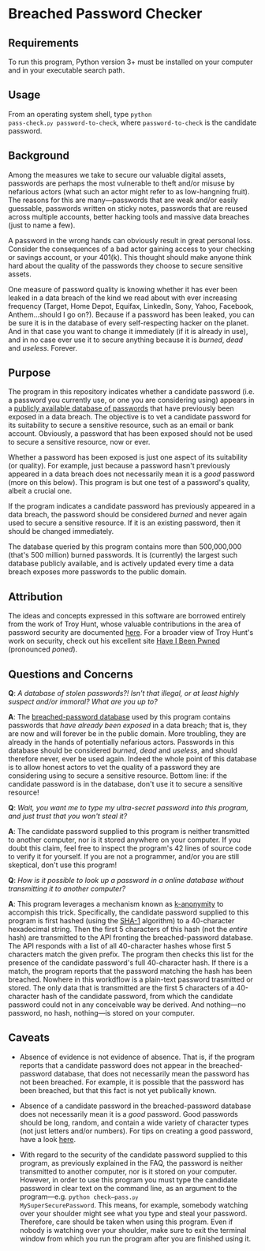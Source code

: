 # Breached Password Checker

## Requirements
To run this program, Python version 3+ must be installed on your computer and in your executable search path.

## Usage
From an operating system shell, type <code>python pass-check.<code>py</code> password-to-check</code>, where <code>password-to-check</code> is the candidate password.

## Background
Among the measures we take to secure our valuable digital assets, passwords are perhaps the most vulnerable to theft and/or misuse by nefarious actors (what such an actor might refer to as low-hangning fruit). The reasons for this are many&mdash;passwords that are weak and/or easily guessable, passwords written on sticky notes, passwords that are reused across multiple accounts, better hacking tools and massive data breaches (just to name a few).

A password in the wrong hands can obviously result in great personal loss. Consider the consequences of a bad actor gaining access to your checking or savings account, or your 401(k). This thought should make anyone think hard about the quality of the passwords they choose to secure sensitive assets.

One measure of password quality is knowing whether it has ever been leaked in a data breach of the kind we read about with ever increasing frequency (Target, Home Depot, Equifax, LinkedIn, Sony, Yahoo, Facebook, Anthem...should I go on?). Because if a password has been leaked, you can be sure it is in the database of every self-respecting hacker on the planet. And in that case you want to change it immediately (if it is already in use), and in no case ever use it to secure anything because it is <i>burned</i>, <i>dead</i> and <i>useless</i>. Forever.

## Purpose
The program in this repository indicates whether a candidate password (i.e. a password you currently use, or one you are considering using) appears in a <a href=https://haveibeenpwned.com/Passwords target="_blank">publicly available database of passwords</a> that have previously been exposed in a data breach. The objective is to vet a candidate password for its suitability to secure a sensitive resource, such as an email or bank account. Obviously, a password that has been exposed should not be used to secure a sensitive resource, now or ever.

Whether a password has been exposed is just one aspect of its suitability (or quality). For example, just because a password hasn't previously appeared in a data breach does not necessarily mean it is a <i>good</i> password (more on this below). This program is but one test of a password's quality, albeit a crucial one.

If the program indicates a candidate password has previously appeared in a data breach, the password should be considered <i>burned</i> and never again used to secure a sensitive resource. If it is an existing password, then it should be  changed immediately.

The database queried by this program contains more than 500,000,000 (that's 500 million) burned passwords. It is (currently) the largest such database publicly available, and is actively updated every time a data breach exposes more passwords to the public domain.

## Attribution
The ideas and concepts expressed in this software are borrowed entirely from the work of Troy Hunt, whose valuable contributions in the area of password security are documented <a href=https://www.troyhunt.com/tag/pwned-passwords/ target="_blank">here</a>. For a broader view of Troy Hunt's work on security, check out his excellent site <a href=https://haveibeenpwned.com/ target="_blank">Have I Been Pwned</a> (pronounced <i>poned</i>).

## Questions and Concerns
<b>Q</b>: <i>A database of stolen passwords?! Isn't that illegal, or at least highly suspect and/or immoral? What are you up to?</i>

<b>A</b>: The <a href=https://haveibeenpwned.com/Passwords target="_blank">breached-password database</a> used by this program contains passwords that <i>have already been exposed</i> in a data breach; that is, they are now and will forever be in the public domain. More troubling, they are already in the hands of potentially nefarious actors. Passwords in this database should be considered <i>burned</i>, <i>dead</i> and <i>useless</i>, and should therefore never, ever be used again. Indeed the whole point of this database is to allow honest actors to vet the quality of a password they are considering using to secure a sensitive resource. Bottom line: if the candidate password is in the database, don't use it to secure a sensitive resource!

<b>Q</b>: <i>Wait, you want me to type my ultra-secret password into this program, and just trust that you won't steal it?</i>

<b>A</b>: The candidate password supplied to this program is neither transmitted to another computer, nor is it stored anywhere on your computer. If you doubt this claim, feel free to inspect the program's 42 lines of source code to verify it for yourself. If you are not a programmer, and/or you are still skeptical, don't use this program!

<b>Q</b>: <i>How is it possible to look up a password in a online database without transmitting it to another computer?</i>

<b>A</b>: This program leverages a mechanism known as <a href=https://en.wikipedia.org/wiki/K-anonymity target="_blank">k-anonymity</a> to accompish this trick. Specifically, the candidate password supplied to this program is first hashed (using the <a href=https://en.wikipedia.org/wiki/SHA-1 target="_blank">SHA-1</a> algorithm) to a 40-character hexadecimal string. Then the first 5 characters of this hash (not the <i>entire</i> hash) are transmitted to the API fronting the breached-password database. The API responds with a list of all 40-character hashes whose first 5 characters match the given prefix. The program then checks this list for the presence of the candidate password's full 40-character hash. If there is a match, the program reports that the password matching the hash has been breached. Nowhere in this workdflow is a plain-text password trasmitted or stored. The only data that is transmitted are the first 5 characters of a 40-character hash of the candidate password, from which the candidate password could not in any conceivable way be derived. And nothing&mdash;no password, no hash, nothing&mdash;is stored on your computer.

## Caveats
* Absence of evidence is not evidence of absence. That is, if the program reports that a candidate password does not appear in the breached-password database, that does not necessarily mean the password has not been breached. For example, it is possible that the password has been breached, but that this fact is not yet publically known.

* Absence of a candidate password in the breached-password database does not necessarily mean it is a <i>good</i> password. Good passwords should be long, random, and contain a wide variety of character types (not just letters and/or numbers). For tips on creating a good password, have a look <a href=https://www.nist.gov/blogs/taking-measure/easy-ways-build-better-p5w0rd target="_blank">here</a>.

* With regard to the security of the candidate password supplied to this program, as previously explained in the FAQ, the password is neither transmitted to another computer, nor is it stored on your computer. However, in order to use this program you must type the candidate password in clear text on the command line, as an argument to the program&mdash;e.g. <code>python check&ndash;pass.<code>py</code> MySuperSecurePassword</code>. This means, for example, somebody watching over your shoulder might see what you type and steal your password. Therefore, care should be taken when using this program. Even if nobody is watching over your shoulder, make sure to exit the terminal window from which you run the program after you are finished using it.